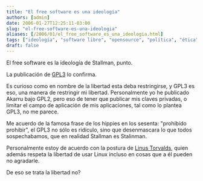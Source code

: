 ```yaml
---
title: "El free software es una ideología"
authors: [admin]
date: 2006-01-27T12:25:11-03:00
slug: "el-free-software-es-una-ideologia"
aliases: [/2006/01/el_free_software_es_una_ideologia.html]
tags: ["ideología", "software libre", "opensource", "política", "ética"]
draft: false
---
```


El free software es la ideología de Stallman, punto.

La publicación de [GPL3](http://mnm.uib.es/gallir/posts/2006/01/17/592/)
lo confirma.

Es curioso como en nombre de la libertad esta deba restringirse, y GPL3
es eso, una manera de restringir mi libertad. Personalmente yo he
publicado Akarru bajo GPL2, pero eso de tener que publicar mis claves
privadas, o limitar el campo de aplicación de mis aplicaciones, tal como
lo plantea GPL3, no me parece.

Me acuerdo de la famosa frase de los hippies en los sesenta: "prohibido
prohibir", el GPL3 no sólo es ridículo, sino que desenmascara lo que
todos sospechabamos, que en realidad Stallman es Stalinman.

Personalmente estoy de acuerdo con la postura de [Linus Torvalds](http://www.kriptopolis.org/node/1752), quien además respeta la
libertad de usar Linux incluso en cosas que a él pueden no agradarle.

De eso se trata la libertad no?
